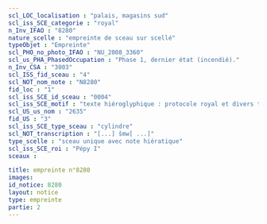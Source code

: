 ```yaml
---
scl_LOC_localisation : "palais, magasins sud"
scl_iss_SCE_categorie : "royal"
n_Inv_IFAO : "8280"
nature_scelle : "empreinte de sceau sur scellé"
typeObjet : "Empreinte"
scl_PHO_no_photo_IFAO : "NU_2008_3360"
scl_us_PHA_PhasedOccupation : "Phase 1, dernier état (incendié)."
n_Inv_CSA : "3003"
scl_ISS_fid_sceau : "4"
scl_NOT_nom_note : "N8280"
fid_loc : "1"
scl_iss_SCE_id_sceau : "0004"
scl_iss_SCE_motif : "texte hiéroglyphique : protocole royal et divers titres de scribe dans la mrt de Pépy"
scl_US_us_nom : "2635"
fid_US : "3"
scl_iss_SCE_type_sceau : "cylindre"
scl_NOT_transcription : "[...] šmw[ ...]"
type_scelle : "sceau unique avec note hiératique"
scl_iss_SCE_roi : "Pépy I"
sceaux :

title: empreinte n°8280
images: 
id_notice: 8280
layout: notice
type: empreinte
partie: 2
---
```

